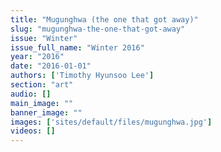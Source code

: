 ```yaml
---
title: "Mugunghwa (the one that got away)"
slug: "mugunghwa-the-one-that-got-away"
issue: "Winter"
issue_full_name: "Winter 2016"
year: "2016"
date: "2016-01-01"
authors: ['Timothy Hyunsoo Lee']
section: "art"
audio: []
main_image: ""
banner_image: ""
images: ['sites/default/files/mugunghwa.jpg']
videos: []
---
```

